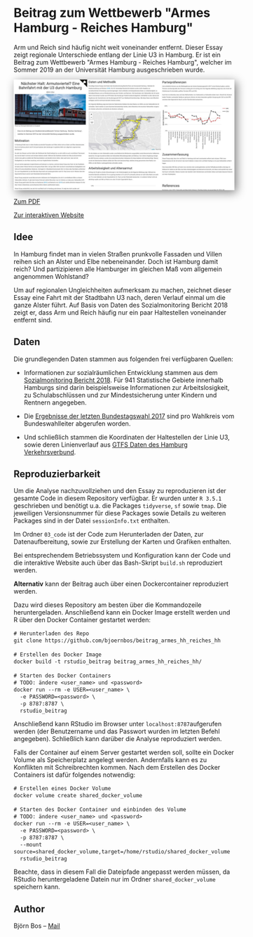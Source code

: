 # Beitrag zum Wettbewerb "Armes Hamburg - Reiches Hamburg"

Arm und Reich sind häufig nicht weit voneinander entfernt. Dieser Essay zeigt regionale Unterschiede entlang der Linie U3 in Hamburg. Er ist ein Beitrag zum Wettbewerb "Armes Hamburg - Reiches Hamburg", welcher im Sommer 2019 an der Universität Hamburg ausgeschrieben wurde.

<a href="https://bjoernbos.github.io/beitrag_armes_hh_reiches_hh/"><img style="box-shadow: 5px 5px 20px grey" src="Screenshot.jpg"></a>

[Zum PDF](https://github.com/bjoernbos/beitrag_armes_hh_reiches_hh/blob/master/04_docs/Latex/Essay.pdf)

[Zur interaktiven Website](https://bjoernbos.github.io/beitrag_armes_hh_reiches_hh/)


## Idee
In Hamburg findet man in vielen Straßen prunkvolle Fassaden und Villen reihen sich an Alster und Elbe nebeneinander. Doch ist Hamburg damit reich? Und partizipieren alle Hamburger im gleichen Maß vom allgemein angenommen Wohlstand?

Um auf regionalen Ungleichheiten aufmerksam zu machen, zeichnet dieser Essay eine Fahrt mit der Stadtbahn U3 nach, deren Verlauf einmal um die ganze Alster führt. Auf Basis von Daten des Sozialmonitoring Bericht 2018 zeigt er, dass Arm und Reich häufig nur ein paar Haltestellen voneinander entfernt sind.

## Daten
Die grundlegenden Daten stammen aus folgenden frei verfügbaren Quellen:

* Informationen zur sozialräumlichen Entwicklung stammen aus dem [Sozialmonitoring Bericht 2018](https://www.hamburg.de/sozialmonitoring). Für 941 Statistische Gebiete innerhalb Hamburgs sind darin beispielsweise Informationen zur Arbeitslosigkeit, zu Schulabschlüssen und zur Mindestsicherung unter Kindern und Rentnern angegeben.

* Die [Ergebnisse der letzten Bundestagswahl 2017](https://www.bundeswahlleiter.de/bundestagswahlen/2017/ergebnisse/weitere-ergebnisse.html) sind pro Wahlkreis vom Bundeswahlleiter abgerufen worden.

* Und schließlich stammen die Koordinaten der Haltestellen der Linie U3, sowie deren Linienverlauf aus [GTFS Daten des Hamburg Verkehrsverbund](http://suche.transparenz.hamburg.de/dataset/hvv-fahrplandaten-gtfs-mai-2019-bis-dezember-2019).

## Reproduzierbarkeit
Um die Analyse nachzuvollziehen und den Essay zu reproduzieren ist der gesamte Code in diesem Repository verfügbar. Er wurden unter `R 3.5.1` geschrieben und benötigt u.a. die Packages `tidyverse`, `sf` sowie `tmap`. Die jeweiligen Versionsnummer für diese Packages sowie Details zu weiteren Packages sind in der Datei `sessionInfo.txt` enthalten.

Im Ordner `03_code` ist der Code zum Herunterladen der Daten, zur Datenaufbereitung, sowie zur Erstellung der Karten und Grafiken enthalten.

Bei entsprechendem Betriebssystem und Konfiguration kann der Code und die interaktive Website auch über das Bash-Skript `build.sh` reproduziert werden.

**Alternativ** kann der Beitrag auch über einen Dockercontainer reproduziert werden.

Dazu wird dieses Repository am besten über die Kommandozeile heruntergeladen. Anschließend kann ein Docker Image erstellt werden und R über den Docker Container gestartet werden:

```
# Herunterladen des Repo
git clone https://github.com/bjoernbos/beitrag_armes_hh_reiches_hh

# Erstellen des Docker Image
docker build -t rstudio_beitrag beitrag_armes_hh_reiches_hh/

# Starten des Docker Containers
# TODO: ändere <user_name> und <password>
docker run --rm -e USER=<user_name> \
  -e PASSWORD=<password> \
  -p 8787:8787 \
  rstudio_beitrag
```
Anschließend kann RStudio im Browser unter `localhost:8787`aufgerufen werden (der Benutzername und das Passwort wurden im letzten Befehl angegeben). Schließlich kann darüber die Analyse reproduziert werden.

Falls der Container auf einem Server gestartet werden soll, sollte ein Docker Volume als Speicherplatz angelegt werden. Andernfalls kann es zu Konflikten mit Schreibrechten kommen. Nach dem Erstellen des Docker Containers ist dafür folgendes notwendig:

```
# Erstellen eines Docker Volume
docker volume create shared_docker_volume

# Starten des Docker Container und einbinden des Volume
# TODO: ändere <user_name> und <password>
docker run --rm -e USER=<user_name> \
  -e PASSWORD=<password> \
  -p 8787:8787 \
  --mount source=shared_docker_volume,target=/home/rstudio/shared_docker_volume
  rstudio_beitrag
```

Beachte, dass in diesem Fall die Dateipfade angepasst werden müssen, da RStudio heruntergeladene Datein nur im Ordner `shared_docker_volume` speichern kann.

## Author
Björn Bos – [Mail](mailto:bjoern.bos@web.de)
